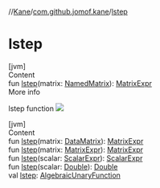 //[Kane](../index.md)/[com.github.jomof.kane](index.md)/[lstep](lstep.md)



# lstep  
[jvm]  
Content  
fun [lstep](lstep.md)(matrix: [NamedMatrix](../com.github.jomof.kane.impl/-named-matrix/index.md)): [MatrixExpr](-matrix-expr/index.md)  
More info  


lstep function ![](https://jomof.github.io/kane/figures/lstep-profile.svg)

  


[jvm]  
Content  
fun [lstep](lstep.md)(matrix: [DataMatrix](../com.github.jomof.kane.impl/-data-matrix/index.md)): [MatrixExpr](-matrix-expr/index.md)  
fun [lstep](lstep.md)(matrix: [MatrixExpr](-matrix-expr/index.md)): [MatrixExpr](-matrix-expr/index.md)  
fun [lstep](lstep.md)(scalar: [ScalarExpr](-scalar-expr/index.md)): [ScalarExpr](-scalar-expr/index.md)  
fun [lstep](lstep.md)(scalar: [Double](https://kotlinlang.org/api/latest/jvm/stdlib/kotlin/-double/index.html)): [Double](https://kotlinlang.org/api/latest/jvm/stdlib/kotlin/-double/index.html)  
val [lstep](lstep.md): [AlgebraicUnaryFunction](../com.github.jomof.kane.impl.functions/-algebraic-unary-function/index.md)  



